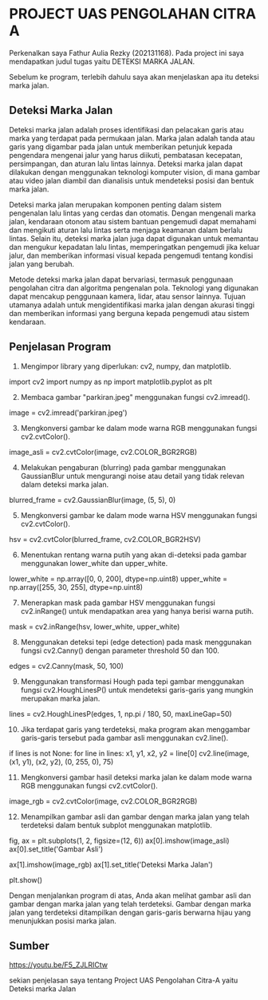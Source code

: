 
# PROJECT UAS PENGOLAHAN CITRA A

Perkenalkan saya Fathur Aulia Rezky (202131168). Pada project ini saya mendapatkan judul tugas yaitu DETEKSI MARKA JALAN. 

Sebelum ke program, terlebih dahulu saya akan menjelaskan apa itu deteksi marka jalan. 

## Deteksi Marka Jalan
Deteksi marka jalan adalah proses identifikasi dan pelacakan garis atau marka yang terdapat pada permukaan jalan. Marka jalan adalah tanda atau garis yang digambar pada jalan untuk memberikan petunjuk kepada pengendara mengenai jalur yang harus diikuti, pembatasan kecepatan, persimpangan, dan aturan lalu lintas lainnya. Deteksi marka jalan dapat dilakukan dengan menggunakan teknologi komputer vision, di mana gambar atau video jalan diambil dan dianalisis untuk mendeteksi posisi dan bentuk marka jalan.

Deteksi marka jalan merupakan komponen penting dalam sistem pengenalan lalu lintas yang cerdas dan otomatis. Dengan mengenali marka jalan, kendaraan otonom atau sistem bantuan pengemudi dapat memahami dan mengikuti aturan lalu lintas serta menjaga keamanan dalam berlalu lintas. Selain itu, deteksi marka jalan juga dapat digunakan untuk memantau dan mengukur kepadatan lalu lintas, memperingatkan pengemudi jika keluar jalur, dan memberikan informasi visual kepada pengemudi tentang kondisi jalan yang berubah.

Metode deteksi marka jalan dapat bervariasi, termasuk penggunaan pengolahan citra dan algoritma pengenalan pola. Teknologi yang digunakan dapat mencakup penggunaan kamera, lidar, atau sensor lainnya. Tujuan utamanya adalah untuk mengidentifikasi marka jalan dengan akurasi tinggi dan memberikan informasi yang berguna kepada pengemudi atau sistem kendaraan.

## Penjelasan Program

1. Mengimpor library yang diperlukan: cv2, numpy, dan matplotlib.

import cv2
import numpy as np
import matplotlib.pyplot as plt

2. Membaca gambar "parkiran.jpeg" menggunakan fungsi cv2.imread().

image = cv2.imread('parkiran.jpeg')

3. Mengkonversi gambar ke dalam mode warna RGB menggunakan fungsi cv2.cvtColor().

image_asli = cv2.cvtColor(image, cv2.COLOR_BGR2RGB)

4. Melakukan pengaburan (blurring) pada gambar menggunakan GaussianBlur untuk mengurangi noise atau detail yang tidak relevan dalam deteksi marka jalan.

blurred_frame = cv2.GaussianBlur(image, (5, 5), 0)

5. Mengkonversi gambar ke dalam mode warna HSV menggunakan fungsi cv2.cvtColor().

hsv = cv2.cvtColor(blurred_frame, cv2.COLOR_BGR2HSV)

6. Menentukan rentang warna putih yang akan di-deteksi pada gambar menggunakan lower_white dan upper_white.

lower_white = np.array([0, 0, 200], dtype=np.uint8)
upper_white = np.array([255, 30, 255], dtype=np.uint8)

7. Menerapkan mask pada gambar HSV menggunakan fungsi cv2.inRange() untuk mendapatkan area yang hanya berisi warna putih.

mask = cv2.inRange(hsv, lower_white, upper_white)

8. Menggunakan deteksi tepi (edge detection) pada mask menggunakan fungsi cv2.Canny() dengan parameter threshold 50 dan 100.

edges = cv2.Canny(mask, 50, 100)

9. Menggunakan transformasi Hough pada tepi gambar menggunakan fungsi cv2.HoughLinesP() untuk mendeteksi garis-garis yang mungkin merupakan marka jalan.

lines = cv2.HoughLinesP(edges, 1, np.pi / 180, 50, maxLineGap=50)

10. Jika terdapat garis yang terdeteksi, maka program akan menggambar garis-garis tersebut pada gambar asli menggunakan cv2.line().

if lines is not None:
    for line in lines:
        x1, y1, x2, y2 = line[0]
        cv2.line(image, (x1, y1), (x2, y2), (0, 255, 0), 75)

11. Mengkonversi gambar hasil deteksi marka jalan ke dalam mode warna RGB menggunakan fungsi cv2.cvtColor().

image_rgb = cv2.cvtColor(image, cv2.COLOR_BGR2RGB)

12. Menampilkan gambar asli dan gambar dengan marka jalan yang telah terdeteksi dalam bentuk subplot menggunakan matplotlib.

fig, ax = plt.subplots(1, 2, figsize=(12, 6))
ax[0].imshow(image_asli)
ax[0].set_title('Gambar Asli')

ax[1].imshow(image_rgb)
ax[1].set_title('Deteksi Marka Jalan')

plt.show()

Dengan menjalankan program di atas, Anda akan melihat gambar asli dan gambar dengan marka jalan yang telah terdeteksi. Gambar dengan marka jalan yang terdeteksi ditampilkan dengan garis-garis berwarna hijau yang menunjukkan posisi marka jalan.

## Sumber 
https://youtu.be/F5_ZJLRICtw

sekian penjelasan saya tentang Project UAS Pengolahan Citra-A  yaitu Deteksi marka Jalan








